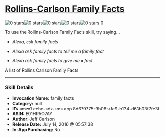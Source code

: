 # [Rollins-Carlson Family Facts](http://alexa.amazon.com/#skills/amzn1.echo-sdk-ams.app.8d629775-9b08-4fe9-b134-d63b03f7fc3f)
![0 stars](../../images/ic_star_border_black_18dp_1x.png)![0 stars](../../images/ic_star_border_black_18dp_1x.png)![0 stars](../../images/ic_star_border_black_18dp_1x.png)![0 stars](../../images/ic_star_border_black_18dp_1x.png)![0 stars](../../images/ic_star_border_black_18dp_1x.png) 0

To use the Rollins-Carlson Family Facts skill, try saying...

* *Alexa, ask family facts*

* *Alexa ask family facts to tell me a family fact*

* *Alexa ask family facts to give me a fact*

A list of Rollins Carlson Family Facts

***

### Skill Details

* **Invocation Name:** family facts
* **Category:** null
* **ID:** amzn1.echo-sdk-ams.app.8d629775-9b08-4fe9-b134-d63b03f7fc3f
* **ASIN:** B01HR5O7AY
* **Author:** Jeff Carlson
* **Release Date:** July 14, 2016 @ 05:57:38
* **In-App Purchasing:** No
